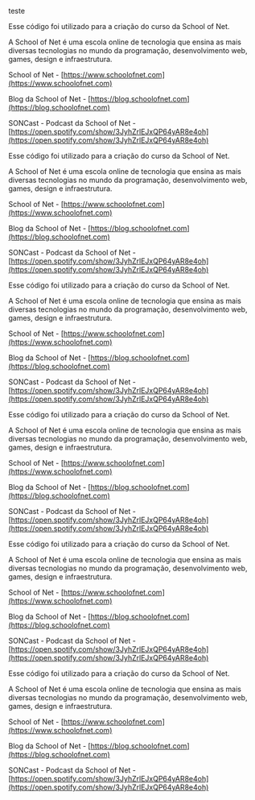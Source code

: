 
teste


Esse código foi utilizado para a criação do curso <NOME DO CURSO COM LINK> da School of Net.

A School of Net é uma escola online de tecnologia que ensina as mais diversas tecnologias no mundo da programação, desenvolvimento web, games, design e infraestrutura.

School of Net - [https://www.schoolofnet.com](https://www.schoolofnet.com)

Blog da School of Net - [https://blog.schoolofnet.com](https://blog.schoolofnet.com)

SONCast - Podcast da School of Net - [https://open.spotify.com/show/3JyhZrlEJxQP64yAR8e4oh](https://open.spotify.com/show/3JyhZrlEJxQP64yAR8e4oh)

Esse código foi utilizado para a criação do curso <NOME DO CURSO COM LINK> da School of Net.

A School of Net é uma escola online de tecnologia que ensina as mais diversas tecnologias no mundo da programação, desenvolvimento web, games, design e infraestrutura.

School of Net - [https://www.schoolofnet.com](https://www.schoolofnet.com)

Blog da School of Net - [https://blog.schoolofnet.com](https://blog.schoolofnet.com)

SONCast - Podcast da School of Net - [https://open.spotify.com/show/3JyhZrlEJxQP64yAR8e4oh](https://open.spotify.com/show/3JyhZrlEJxQP64yAR8e4oh)

Esse código foi utilizado para a criação do curso <NOME DO CURSO COM LINK> da School of Net.

A School of Net é uma escola online de tecnologia que ensina as mais diversas tecnologias no mundo da programação, desenvolvimento web, games, design e infraestrutura.

School of Net - [https://www.schoolofnet.com](https://www.schoolofnet.com)

Blog da School of Net - [https://blog.schoolofnet.com](https://blog.schoolofnet.com)

SONCast - Podcast da School of Net - [https://open.spotify.com/show/3JyhZrlEJxQP64yAR8e4oh](https://open.spotify.com/show/3JyhZrlEJxQP64yAR8e4oh)

Esse código foi utilizado para a criação do curso <NOME DO CURSO COM LINK> da School of Net.

A School of Net é uma escola online de tecnologia que ensina as mais diversas tecnologias no mundo da programação, desenvolvimento web, games, design e infraestrutura.

School of Net - [https://www.schoolofnet.com](https://www.schoolofnet.com)

Blog da School of Net - [https://blog.schoolofnet.com](https://blog.schoolofnet.com)

SONCast - Podcast da School of Net - [https://open.spotify.com/show/3JyhZrlEJxQP64yAR8e4oh](https://open.spotify.com/show/3JyhZrlEJxQP64yAR8e4oh)

Esse código foi utilizado para a criação do curso <NOME DO CURSO COM LINK> da School of Net.

A School of Net é uma escola online de tecnologia que ensina as mais diversas tecnologias no mundo da programação, desenvolvimento web, games, design e infraestrutura.

School of Net - [https://www.schoolofnet.com](https://www.schoolofnet.com)

Blog da School of Net - [https://blog.schoolofnet.com](https://blog.schoolofnet.com)

SONCast - Podcast da School of Net - [https://open.spotify.com/show/3JyhZrlEJxQP64yAR8e4oh](https://open.spotify.com/show/3JyhZrlEJxQP64yAR8e4oh)

Esse código foi utilizado para a criação do curso <NOME DO CURSO COM LINK> da School of Net.

A School of Net é uma escola online de tecnologia que ensina as mais diversas tecnologias no mundo da programação, desenvolvimento web, games, design e infraestrutura.

School of Net - [https://www.schoolofnet.com](https://www.schoolofnet.com)

Blog da School of Net - [https://blog.schoolofnet.com](https://blog.schoolofnet.com)

SONCast - Podcast da School of Net - [https://open.spotify.com/show/3JyhZrlEJxQP64yAR8e4oh](https://open.spotify.com/show/3JyhZrlEJxQP64yAR8e4oh)
